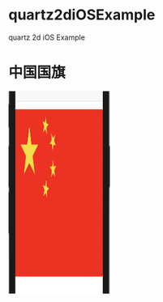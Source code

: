 # quartz2diOSExample
quartz 2d iOS Example

# 中国国旗
<img src="https://github.com/ThisIszas/quartz2diOSExample/blob/main/images/chinaFlag.png" alt="smiley" height="400px" width="200px">
